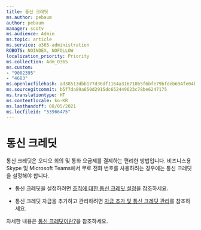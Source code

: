 ```yaml
---
title: 통신 크레딧
ms.author: pebaum
author: pebaum
manager: scotv
ms.audience: Admin
ms.topic: article
ms.service: o365-administration
ROBOTS: NOINDEX, NOFOLLOW
localization_priority: Priority
ms.collection: Adm_O365
ms.custom:
- "9002395"
- "4683"
ms.openlocfilehash: ad38513dbb177d36df1164a316710b5f6bfe79bfdeb694fe04b6df9ff4949f20
ms.sourcegitcommit: b5f7da89a650d2915dc652449623c78be6247175
ms.translationtype: HT
ms.contentlocale: ko-KR
ms.lasthandoff: 08/05/2021
ms.locfileid: "53966475"
---
```

# <a name="communication-credits"></a>통신 크레딧

통신 크레딧은 오디오 회의 및 통화 요금제를 결제하는 편리한 방법입니다. 비즈니스용 Skype 및 Microsoft Teams에서 무료 전화 번호를 사용하려는 경우에는 통신 크레딧을 설정해야 합니다.

- 통신 크레딧을 설정하려면 [조직에 대한 통신 크레딧 설정](https://docs.microsoft.com/microsoftteams/set-up-communications-credits-for-your-organization)을 참조하세요. 

- 통신 크레딧 자금을 추가하고 관리하려면 [자금 추가 및 통신 크레딧 관리](https://docs.microsoft.com/microsoftteams/add-funds-and-manage-communications-credits)를 참조하세요. 

자세한 내용은 [통신 크레딧이란?](https://docs.microsoft.com/microsoftteams/what-are-communications-credits)을 참조하세요.
